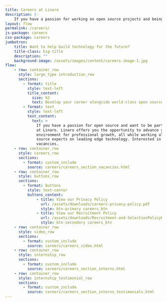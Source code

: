 ```yaml
---
title: Careers at Linaro
description: |-
    If you have a passion for working on open source projects and being part of a community then you belong at Linaro. Linaro offers its employees the opportunity to work with leading edge technology and the latest hardware.
layout: flow
permalink: /careers/
js-package: careers
css-package: careers
jumbotron:
    title: Want to help build technology for the future?
    title-class: big-title
    description: ""
    background-image: /assets/images/content/careers-image-1.jpg
flow:
    - row: container_row
      style: large_type introduction_row
      sections:
        - format: title
          style: text-left
          title_content:
            size: h2
            text: Develop your career alongside world-class open source experts
        - format: text
          style: text-left
          text_content:
            text: >
              If you have a passion for open source and want to be part of a community, then you belong
              at Linaro. Linaro offers you the opportunity to advance your career in an outstanding
              environment for professional growth, all while working alongside a team of world-class open
              source experts on leading edge technology. Interested in joining? See below for our current
              vacancies.
    - row: container_row
      style: careers_row
      sections:
        - format: custom_include
          source: careers/careers_section_vacancies.html
    - row: container_row
      style: buttons_row
      sections:
        - format: buttons
          style: text-center
          buttons_content:
              - title: View our Privacy Policy
                url: /assets/downloads/careers-privacy-policy.pdf
                style: btn-primary careers_btn
              - title: View our Recruitment Policy
                url: /assets/downloads/Recruitment-and-SelectionPolicyProcedure.pdf
                style: btn-secondary careers_btn
    - row: container_row
      style: video_row
      sections:
        - format: custom_include
          source: careers/careers_video.html
    - row: container_row
      style: internship_row
      sections:
        - format: custom_include
          source: careers/careers_section_interns.html
    - row: container_row
      style: internship_testimonial_row
      sections:
        - format: custom_include
          source: careers/careers_section_interns_testimonials.html
---
```

